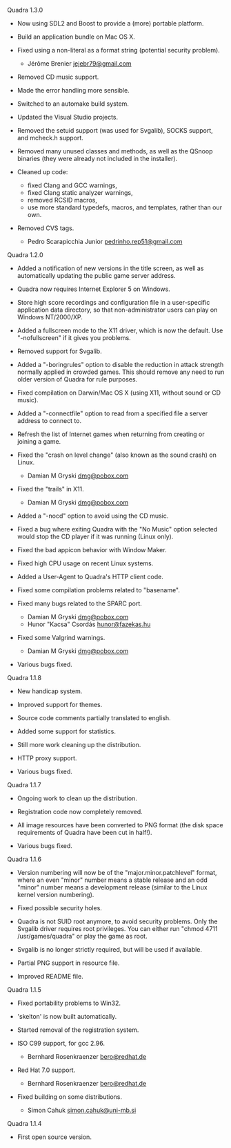 
Quadra 1.3.0

 * Now using SDL2 and Boost to provide a (more) portable platform.

 * Build an application bundle on Mac OS X.

 * Fixed using a non-literal as a format string (potential security
   problem).
    - Jérôme Brenier <jejebr79@gmail.com>

 * Removed CD music support.

 * Made the error handling more sensible.

 * Switched to an automake build system.

 * Updated the Visual Studio projects.

 * Removed the setuid support (was used for Svgalib), SOCKS support, and
   mcheck.h support.

 * Removed many unused classes and methods, as well as the QSnoop binaries
   (they were already not included in the installer).

 * Cleaned up code:
    - fixed Clang and GCC warnings,
    - fixed Clang static analyzer warnings,
    - removed RCSID macros,
    - use more standard typedefs, macros, and templates, rather than our own.

 * Removed CVS tags.
    - Pedro Scarapicchia Junior <pedrinho.rep51@gmail.com>

Quadra 1.2.0

 * Added a notification of new versions in the title screen, as well
   as automatically updating the public game server address.

 * Quadra now requires Internet Explorer 5 on Windows.

 * Store high score recordings and configuration file in a
   user-specific application data directory, so that non-administrator
   users can play on Windows NT/2000/XP.

 * Added a fullscreen mode to the X11 driver, which is now the
   default. Use "-nofullscreen" if it gives you problems.

 * Removed support for Svgalib.

 * Added a "-boringrules" option to disable the reduction in attack
   strength normally applied in crowded games. This should remove any
   need to run older version of Quadra for rule purposes.

 * Fixed compilation on Darwin/Mac OS X (using X11, without sound or
   CD music).

 * Added a "-connectfile" option to read from a specified file a
   server address to connect to.

 * Refresh the list of Internet games when returning from creating or
   joining a game.

 * Fixed the "crash on level change" (also known as the sound crash)
   on Linux.
    - Damian M Gryski <dmg@pobox.com>

 * Fixed the "trails" in X11.
    - Damian M Gryski <dmg@pobox.com>

 * Added a "-nocd" option to avoid using the CD music.

 * Fixed a bug where exiting Quadra with the "No Music" option
   selected would stop the CD player if it was running (Linux only).

 * Fixed the bad appicon behavior with Window Maker.

 * Fixed high CPU usage on recent Linux systems.

 * Added a User-Agent to Quadra's HTTP client code.

 * Fixed some compilation problems related to "basename".

 * Fixed many bugs related to the SPARC port.
    - Damian M Gryski <dmg@pobox.com>
    - Hunor "Kacsa" Csordás <hunor@fazekas.hu>

 * Fixed some Valgrind warnings.
    - Damian M Gryski <dmg@pobox.com>

 * Various bugs fixed.

Quadra 1.1.8

 * New handicap system.

 * Improved support for themes.

 * Source code comments partially translated to english.

 * Added some support for statistics.

 * Still more work cleaning up the distribution.

 * HTTP proxy support.

 * Various bugs fixed.

Quadra 1.1.7

 * Ongoing work to clean up the distribution.

 * Registration code now completely removed.

 * All image resources have been converted to PNG format (the disk
   space requirements of Quadra have been cut in half!).

 * Various bugs fixed.

Quadra 1.1.6

 * Version numbering will now be of the "major.minor.patchlevel"
   format, where an even "minor" number means a stable release and
   an odd "minor" number means a development release (similar to the
   Linux kernel version numbering).

 * Fixed possible security holes.

 * Quadra is not SUID root anymore, to avoid security
   problems. Only the Svgalib driver requires root privileges. You can
   either run "chmod 4711 /usr/games/quadra" or play the game as root.

 * Svgalib is no longer strictly required, but will be used if
   available.

 * Partial PNG support in resource file.

 * Improved README file.

Quadra 1.1.5

 * Fixed portability problems to Win32.

 * 'skelton' is now built automatically.

 * Started removal of the registration system.

 * ISO C99 support, for gcc 2.96.
    - Bernhard Rosenkraenzer <bero@redhat.de>

 * Red Hat 7.0 support.
    - Bernhard Rosenkraenzer <bero@redhat.de>

 * Fixed building on some distributions.
    - Simon Cahuk <simon.cahuk@uni-mb.si>

Quadra 1.1.4

 * First open source version.

